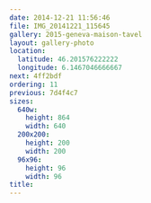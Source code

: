 ```yaml
---
date: 2014-12-21 11:56:46
file: IMG_20141221_115645
gallery: 2015-geneva-maison-tavel
layout: gallery-photo
location:
  latitude: 46.201576222222
  longitude: 6.1467046666667
next: 4ff2bdf
ordering: 11
previous: 7d4f4c7
sizes:
  640w:
    height: 864
    width: 640
  200x200:
    height: 200
    width: 200
  96x96:
    height: 96
    width: 96
title: 
---
```

